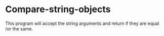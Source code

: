 # Compare-string-objects

This program will accept the string arguments and return if they are equal /or the same.
